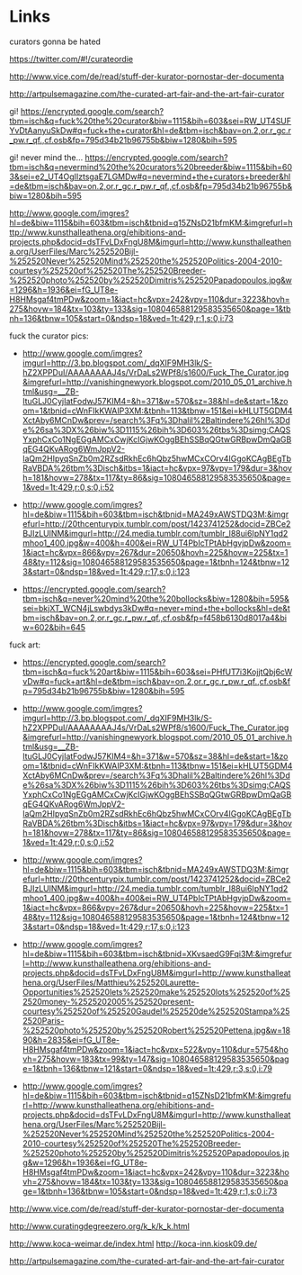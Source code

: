 # Links

curators gonna be hated

<https://twitter.com/#!/curateordie>

<http://www.vice.com/de/read/stuff-der-kurator-pornostar-der-documenta>

<http://artpulsemagazine.com/the-curated-art-fair-and-the-art-fair-curator>

gi!
<https://encrypted.google.com/search?tbm=isch&q=fuck%20the%20curator&biw=1115&bih=603&sei=RW_UT4SUFYvDtAanyuSkDw#q=fuck+the+curator&hl=de&tbm=isch&bav=on.2,or.r_gc.r_pw.r_qf.,cf.osb&fp=795d34b21b96755b&biw=1280&bih=595>

gi!
never mind the…
<https://encrypted.google.com/search?tbm=isch&q=nevermind%20the%20curators%20breeder&biw=1115&bih=603&sei=e2_UT4OgIIztsgaE7LGMDw#q=nevermind+the+curators+breeder&hl=de&tbm=isch&bav=on.2,or.r_gc.r_pw.r_qf.,cf.osb&fp=795d34b21b96755b&biw=1280&bih=595>

<http://www.google.com/imgres?hl=de&biw=1115&bih=603&tbm=isch&tbnid=q15ZNsD21bfmKM:&imgrefurl=http://www.kunsthalleathena.org/ehibitions-and-projects.php&docid=dsTFvLDxFngU8M&imgurl=http://www.kunsthalleathena.org/UserFiles/Marc%252520Bijl-%252520Never%252520Mind%252520the%252520Politics-2004-2010-courtesy%252520of%252520The%252520Breeder-%252520photo%252520by%252520Dimitris%252520Papadopoulos.jpg&w=1296&h=1936&ei=fG_UT8e-H8HMsgaf4tmPDw&zoom=1&iact=hc&vpx=242&vpy=110&dur=3223&hovh=275&hovw=184&tx=103&ty=133&sig=108046588129583535650&page=1&tbnh=136&tbnw=105&start=0&ndsp=18&ved=1t:429,r:1,s:0,i:73>


fuck the curator pics:

- <http://www.google.com/imgres?imgurl=http://3.bp.blogspot.com/_dqXIF9MH3lk/S-hZ2XPPDuI/AAAAAAAAJ4s/VrDaLs2WPf8/s1600/Fuck_The_Curator.jpg&imgrefurl=http://vanishingnewyork.blogspot.com/2010_05_01_archive.html&usg=__ZB-ltuGLJ0CyjIatFodwJ57KIM4=&h=371&w=570&sz=38&hl=de&start=1&zoom=1&tbnid=cWnFIkKWAIP3XM:&tbnh=113&tbnw=151&ei=kHLUT5GDM4XctAby6MCnDw&prev=/search%3Fq%3Dhalil%2Baltindere%26hl%3Dde%26sa%3DX%26biw%3D1115%26bih%3D603%26tbs%3Dsimg:CAQSYxphCxCo1NgEGgAMCxCwjKcIGjwKOggBEhSSBqQGtwGRBpwDmQaGBqEG4QKvARog6WmJppV2-laQm2HIpyqSnZb0m2RZsdRkhEc6hQbz5hwMCxCOrv4IGgoKCAgBEgTbRaVBDA%26tbm%3Disch&itbs=1&iact=hc&vpx=97&vpy=179&dur=3&hovh=181&hovw=278&tx=117&ty=86&sig=108046588129583535650&page=1&ved=1t:429,r:0,s:0,i:52>

- <http://www.google.com/imgres?hl=de&biw=1115&bih=603&tbm=isch&tbnid=MA249xAWSTDQ3M:&imgrefurl=http://20thcenturypix.tumblr.com/post/1423741252&docid=ZBCe2BJIzLUlNM&imgurl=http://24.media.tumblr.com/tumblr_l88ui6IpNY1qd2mhoo1_400.jpg&w=400&h=400&ei=RW_UT4PbIcTPtAbHgvjpDw&zoom=1&iact=hc&vpx=866&vpy=267&dur=20650&hovh=225&hovw=225&tx=148&ty=112&sig=108046588129583535650&page=1&tbnh=124&tbnw=123&start=0&ndsp=18&ved=1t:429,r:17,s:0,i:123>

- <https://encrypted.google.com/search?tbm=isch&q=never%20mind%20the%20bollocks&biw=1280&bih=595&sei=bkjXT_WCN4jLswbdys3kDw#q=never+mind+the+bollocks&hl=de&tbm=isch&bav=on.2,or.r_gc.r_pw.r_qf.,cf.osb&fp=f458b6130d8017a4&biw=602&bih=645>


fuck art:  

- <https://encrypted.google.com/search?tbm=isch&q=fuck%20art&biw=1115&bih=603&sei=PHfUT7i3KojjtQbj6cWvDw#q=fuck+art&hl=de&tbm=isch&bav=on.2,or.r_gc.r_pw.r_qf.,cf.osb&fp=795d34b21b96755b&biw=1280&bih=595>


- <http://www.google.com/imgres?imgurl=http://3.bp.blogspot.com/_dqXIF9MH3lk/S-hZ2XPPDuI/AAAAAAAAJ4s/VrDaLs2WPf8/s1600/Fuck_The_Curator.jpg&imgrefurl=http://vanishingnewyork.blogspot.com/2010_05_01_archive.html&usg=__ZB-ltuGLJ0CyjIatFodwJ57KIM4=&h=371&w=570&sz=38&hl=de&start=1&zoom=1&tbnid=cWnFIkKWAIP3XM:&tbnh=113&tbnw=151&ei=kHLUT5GDM4XctAby6MCnDw&prev=/search%3Fq%3Dhalil%2Baltindere%26hl%3Dde%26sa%3DX%26biw%3D1115%26bih%3D603%26tbs%3Dsimg:CAQSYxphCxCo1NgEGgAMCxCwjKcIGjwKOggBEhSSBqQGtwGRBpwDmQaGBqEG4QKvARog6WmJppV2-laQm2HIpyqSnZb0m2RZsdRkhEc6hQbz5hwMCxCOrv4IGgoKCAgBEgTbRaVBDA%26tbm%3Disch&itbs=1&iact=hc&vpx=97&vpy=179&dur=3&hovh=181&hovw=278&tx=117&ty=86&sig=108046588129583535650&page=1&ved=1t:429,r:0,s:0,i:52>

- <http://www.google.com/imgres?hl=de&biw=1115&bih=603&tbm=isch&tbnid=MA249xAWSTDQ3M:&imgrefurl=http://20thcenturypix.tumblr.com/post/1423741252&docid=ZBCe2BJIzLUlNM&imgurl=http://24.media.tumblr.com/tumblr_l88ui6IpNY1qd2mhoo1_400.jpg&w=400&h=400&ei=RW_UT4PbIcTPtAbHgvjpDw&zoom=1&iact=hc&vpx=866&vpy=267&dur=20650&hovh=225&hovw=225&tx=148&ty=112&sig=108046588129583535650&page=1&tbnh=124&tbnw=123&start=0&ndsp=18&ved=1t:429,r:17,s:0,i:123>

- <http://www.google.com/imgres?hl=de&biw=1115&bih=603&tbm=isch&tbnid=XKvsaedG9Fqi3M:&imgrefurl=http://www.kunsthalleathena.org/ehibitions-and-projects.php&docid=dsTFvLDxFngU8M&imgurl=http://www.kunsthalleathena.org/UserFiles/Matthieu%252520Laurette-Opportunities%252520lets%252520make%252520lots%252520of%252520money-%2525202005%252520present-courtesy%252520of%252520Gaudel%252520de%252520Stampa%252520Paris-%252520photo%252520by%252520Robert%252520Pettena.jpg&w=1890&h=2835&ei=fG_UT8e-H8HMsgaf4tmPDw&zoom=1&iact=hc&vpx=522&vpy=110&dur=5754&hovh=275&hovw=183&tx=99&ty=147&sig=108046588129583535650&page=1&tbnh=136&tbnw=121&start=0&ndsp=18&ved=1t:429,r:3,s:0,i:79>

- <http://www.google.com/imgres?hl=de&biw=1115&bih=603&tbm=isch&tbnid=q15ZNsD21bfmKM:&imgrefurl=http://www.kunsthalleathena.org/ehibitions-and-projects.php&docid=dsTFvLDxFngU8M&imgurl=http://www.kunsthalleathena.org/UserFiles/Marc%252520Bijl-%252520Never%252520Mind%252520the%252520Politics-2004-2010-courtesy%252520of%252520The%252520Breeder-%252520photo%252520by%252520Dimitris%252520Papadopoulos.jpg&w=1296&h=1936&ei=fG_UT8e-H8HMsgaf4tmPDw&zoom=1&iact=hc&vpx=242&vpy=110&dur=3223&hovh=275&hovw=184&tx=103&ty=133&sig=108046588129583535650&page=1&tbnh=136&tbnw=105&start=0&ndsp=18&ved=1t:429,r:1,s:0,i:73>

<http://www.vice.com/de/read/stuff-der-kurator-pornostar-der-documenta>

<http://www.curatingdegreezero.org/k_k/k_k.html>

<http://www.koca-weimar.de/index.html>
<http://koca-inn.kiosk09.de/>

<http://artpulsemagazine.com/the-curated-art-fair-and-the-art-fair-curator>






